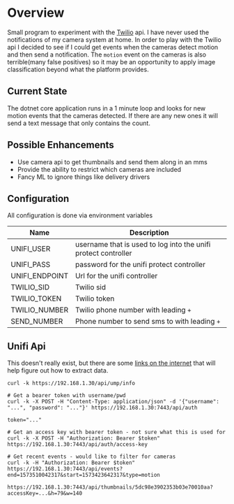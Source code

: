 # Overview

Small program to experiment with the [Twilio](https://www.twilio.com/) api.
I have never used the notifications of my camera system at home. In order to
play with the Twilio api I decided to see if I could get events when the cameras
detect motion and then send a notification. The `motion` event on the cameras is
also terrible(many false positives) so it may be an opportunity to apply image 
classification beyond what the platform provides.

## Current State

The dotnet core application runs in a 1 minute loop and looks for new motion events
that the cameras detected. If there are any new ones it will send a text message that
only contains the count. 

## Possible Enhancements

* Use camera api to get thumbnails and send them along in an mms
* Provide the ability to restrict which cameras are included
* Fancy ML to ignore things like delivery drivers

## Configuration

All configuration is done via environment variables

| Name | Description |
|------|-------------|
|UNIFI_USER| username that is used to log into the unifi protect controller|
|UNIFI_PASS| password for the unifi protect controller|
|UNIFI_ENDPOINT| Url for the unifi controller|
|TWILIO_SID| Twilio sid|
|TWILIO_TOKEN| Twilio token|
|TWILIO_NUMBER| Twilio phone number with leading `+`|
|SEND_NUMBER| Phone number to send sms to with leading `+`|

## Unifi Api

This doesn't really exist, but there are some [links on the internet](https://community.ui.com/questions/Unifi-Protect-API-or-Motion-alerts-hit-API/b5c6cf44-651c-4751-98a8-c55d7ce9bd5f?page=2
)
that will help figure out how to extract data.

```
curl -k https://192.168.1.30/api/ump/info

# Get a bearer token with username/pwd
curl -k -X POST -H "Content-Type: application/json" -d '{"username": "...", "password": "..."}' https://192.168.1.30:7443/api/auth

token="..."

# Get an access key with bearer token - not sure what this is used for
curl -k -X POST -H "Authorization: Bearer $token" https://192.168.1.30:7443/api/auth/access-key

# Get recent events - would like to filter for cameras
curl -k -H "Authorization: Bearer $token" https://192.168.1.30:7443/api/events?end=1573510042317&start=1573423642317&type=motion

https://192.168.1.30:7443/api/thumbnails/5dc98e3902353b03e70010aa?accessKey=...&h=79&w=140
```
